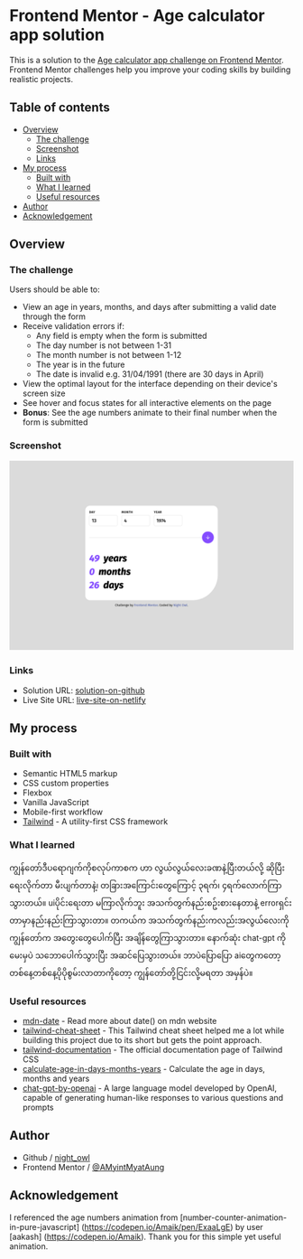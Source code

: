 # Frontend Mentor - Age calculator app solution

This is a solution to the [Age calculator app challenge on Frontend Mentor](https://www.frontendmentor.io/challenges/age-calculator-app-dF9DFFpj-Q). Frontend Mentor challenges help you improve your coding skills by building realistic projects. 

## Table of contents

- [Overview](#overview)
  - [The challenge](#the-challenge)
  - [Screenshot](#screenshot)
  - [Links](#links)
- [My process](#my-process)
  - [Built with](#built-with)
  - [What I learned](#what-i-learned)
  - [Useful resources](#useful-resources)
- [Author](#author)
- [Acknowledgement](#acknowledgement)

## Overview

### The challenge

Users should be able to:

- View an age in years, months, and days after submitting a valid date through the form
- Receive validation errors if:
  - Any field is empty when the form is submitted
  - The day number is not between 1-31
  - The month number is not between 1-12
  - The year is in the future
  - The date is invalid e.g. 31/04/1991 (there are 30 days in April)
- View the optimal layout for the interface depending on their device's screen size
- See hover and focus states for all interactive elements on the page
- **Bonus**: See the age numbers animate to their final number when the form is submitted

### Screenshot

![desktop-design](./design/desktop-design.png)

### Links

- Solution URL: [solution-on-github](https://github.com/AMyintMyatAung/Frontend-Mentor-Challenges/tree/main/age-calculator)
- Live Site URL: [live-site-on-netlify](https://preeminent-begonia-07fe3c.netlify.app/age-calculator/index.html)

## My process

### Built with

- Semantic HTML5 markup
- CSS custom properties
- Flexbox
- Vanilla JavaScript
- Mobile-first workflow
- [Tailwind](https://tailwindcss.com) - A utility-first CSS framework

### What I learned

ကျွန်တော်ဒီပရောဂျက်ကိုစလုပ်ကာစက ဟာ လွယ်လွယ်လေးခဏနဲ့ပြီးတယ်လို့ ဆိုပြီး ရေးလိုက်တာ မီးပျက်တာနဲ့၊ တခြားအကြောင်းတွေကြောင့် ၃ရက်၊ ၄ရက်လောက်ကြာသွားတယ်။ uiပိုင်းရေးတာ မကြာလိုက်ဘူး အသက်တွက်နည်းစဥ်းစားနေတာနဲ့ errorရှင်းတာမှာနည်းနည်းကြာသွားတာ။ တကယ်က အသက်တွက်နည်းကလည်းအလွယ်လေးကို ကျွန်တော်က အတွေးတွေပေါက်ပြီး အချိန်တွေကြာသွားတာ။ နောက်ဆုံး chat-gpt ကိုမေးမှပဲ သဘောပေါက်သွားပြီး အဆင်ပြေသွားတယ်။ ဘာပဲပြောပြော aiတွေကတော့ တစ်နေ့တစ်နေ့ပိုပိုစွမ်းလာတာကိုတော့ ကျွန်တော်တို့ငြင်းလို့မရတာ အမှန်ပဲ။

### Useful resources

- [mdn-date](https://developer.mozilla.org/en-US/docs/Web/JavaScript/Reference/Global_Objects/Date) - Read more about date() on mdn website
- [tailwind-cheat-sheet](https://nerdcave.com/tailwind-cheat-sheet) - This Tailwind cheat sheet helped me a lot while building this project due to its short but gets the point approach.
- [tailwind-documentation](https://tailwindcss.com/docs/) - The official documentation page of Tailwind CSS
- [calculate-age-in-days-months-years](https://www.omnicalculator.com/everyday-life/age-in-years-months-and-days) - Calculate the age in days, months and years
- [chat-gpt-by-openai](https://chat.openai.com/) -  A large language model developed by OpenAI, capable of generating human-like responses to various questions and prompts

## Author

- Github / [night_owl](https://github.com/AMyintMyatAung)
- Frontend Mentor / [@AMyintMyatAung](https://www.frontendmentor.io/profile/AMyintMyatAung)

## Acknowledgement

I referenced the age numbers animation from [number-counter-animation-in-pure-javascript] (https://codepen.io/Amaik/pen/ExaaLgE) by user [aakash] (https://codepen.io/Amaik). Thank you for this simple yet useful animation.